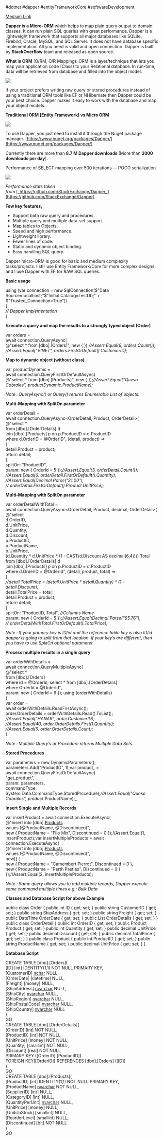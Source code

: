 #dotnet #dapper #entityFrameworkCore #softwareDevelopment 

[Medium Link](https://medium.com/@Dishan/dapper-object-mapper-for-net-projects-with-examples-e195aaad1f9)




**Dapper is a Micro-ORM** which helps to map plain query output to domain classes. It can run plain SQL queries with great performance. Dapper is a lightweight framework that supports all major databases like SQLite, Firebird, Oracle, MySQL, and SQL Server. It does not have database specific implementation. All you need is valid and open connection. Dapper is built by **StackOverflow** team and released as open source.

**What is ORM** (O/RM, O/R Mapping): ORM Is a layer/technique that lets you map your application code (Class) to your Relational database. In run-time, data will be retrieved from database and filled into the object model.

![](https://miro.medium.com/max/700/1*nEtgYP3UD8d5DOzJmTtgJg.png)

If your project prefers writing raw query or stored procedures instead of using a traditional ORM tools like EF or NHibernate then Dapper could be your best choice. Dapper makes it easy to work with the database and map your object models.

**Traditional ORM [Entity Framework] vs Micro ORM**

![](https://miro.medium.com/max/677/1*Cg9tn0WX1tulI9OTLKh40Q.png)

To use Dapper, you just need to install it through the Nuget package manager. [https://www.nuget.org/packages/Dapper/](https://www.nuget.org/packages/Dapper/)

Currently there are more than **8.7 M Dapper downloads** (More than **3000 downloads per day**).

Performance of SELECT mapping over 500 iterations — POCO serialization

![](https://miro.medium.com/max/650/1*U_Lupx_iqotNaHydgHEJAQ.png)

_Performance stats taken from_ [_https://github.com/StackExchange/Dapper_](https://github.com/StackExchange/Dapper)

**Few key features,**

-   Support both raw query and procedures.
-   Multiple query and multiple data-set support.
-   Map tables to Objects.
-   Speed and high performance.
-   Lightweight library.
-   Fewer lines of code.
-   Static and dynamic object binding.
-   Easy handling SQL query.

Dapper micro-ORM is good for basic and medium complexity tasks/projects. I still use Entity Framework/Core for more complex designs, and I use Dapper with EF for RAW SQL queries.

**Basic usage**

using (var connection = new SqlConnection($"Data Source=localhost;"$"Initial Catalog=TestDb;" +  
      $"Trusted_Connection=True"))  
{  
      _// Dapper Implementation_  
}

**Execute a query and map the results to a strongly typed object (Order)**

var orders =   
         await connection.QueryAsync<Order>(  
         @"select * from [dbo].[Orders]", new { });_//Assert.Equal(6, orders.Count());_  
_//Assert.Equal("VINET", orders.FirstOrDefault().CustomerID);_

**Map to dynamic object (without class)**

var productDynamic =   
                 await connection.QueryFirstOrDefaultAsync<dynamic>(  
                 @"select * from [dbo].[Products]", new { });_//Assert.Equal("Queso Cabrales", productDynamic.ProductName);_

_Note : QueryAsync() or Query() returns Enumerable List of objects._

**Multi-Mapping with SplitOn parameter**

var orderDetail =  
             await connection.QueryAsync<OrderDetail, Product, OrderDetail>(  
             @"select *   
               from [dbo].[OrderDetails] d  
               join [dbo].[Products] p on p.ProductID = d.ProductID  
               where d.OrderID = @OrderID",             (detail, product) =>  
             {  
                 detail.Product = product;  
                 return detail;  
             },  
             splitOn: "ProductID",  
             param: new { OrderId = 5 });_//Assert.Equal(3, orderDetail.Count());_  
_//Assert.Equal(6, orderDetail.FirstOrDefault().Quantity);_  
_//Assert.Equal(Decimal.Parse("21.00"),_   
_//    orderDetail.FirstOrDefault().Product.UnitPrice);_

**Multi-Mapping with SplitOn parameter**

var orderDetailWithTotal =  
           await connection.QueryAsync<OrderDetail, Product, decimal, OrderDetail>(  
           @"select   
             d.OrderID,   
             d.UnitPrice,  
             d.Quantity,   
             d.Discount,   
             p.ProductID,   
             p.ProductName,   
             p.UnitPrice,  
             (d.Quantity * d.UnitPrice * (1 - CAST(d.Discount AS decimal(6,4)))) Total  
             from [dbo].[OrderDetails] d  
             join [dbo].[Products] p on p.ProductID = d.ProductID  
             where d.OrderID = @OrderId",          (detail, product, total) =>  
          {  
               _//detail.TotalPrice = (detail.UnitPrice * detail.Quantity) * (1 - detail.Discount);_  
               detail.TotalPrice = total;  
               detail.Product = product;  
               return detail;  
          },  
          splitOn: "ProductID, Total", _//Columns Name_  
          param: new { OrderId = 5 });_//Assert.Equal(Decimal.Parse("95.76"),_   
_//    orderDetailWithTotal.FirstOrDefault().TotalPrice);_

_Note : If your primary key is ID/id and the reference table key is also ID/id dapper is going to split from that location. if your key’s are different, then you have to use SplitOn optional parameter._

**Process multiple results in a single query**

var orderWithDetails =  
    await connection.QueryMultipleAsync(  
    @"select *   
      from [dbo].[Orders]  
      where id = @OrderId;      select * from [dbo].[OrderDetails]   
      where OrderId = @OrderId",  
      param: new { OrderId = 6 });    using (orderWithDetails)  
    {  
       var order =  
                 await orderWithDetails.ReadFirstAsync<Order>();  
       order.OrderDetails = orderWithDetails.Read<OrderDetail>().ToList();  
       _//Assert.Equal("HANAR", order.CustomerID);_  
       _//Assert.Equal(40, order.OrderDetails.First().Quantity);_  
       _//Assert.Equal(5, order.OrderDetails.Count);_  
    }

_Note : Multiple Query’s or Procedure returns Multiple Data Sets._

**Stored Procedures**

var parameters = new DynamicParameters();  
parameters.Add("ProductID", 1);var product_ =  
    await connection.QueryFirstOrDefaultAsync<Product>(  
    "get_product",  
    param: parameters,  
    commandType: System.Data.CommandType.StoredProcedure);_//Assert.Equal("Queso Cabrales", product_.ProductName);_

**Insert Single and Multiple Records**

var insertProduct = await connection.ExecuteAsync(  
     @"insert into [dbo].[Products]([ProductName],[Discontinued])   
       values (@ProductName, @Discontinued)",  
       new { ProductName = "Filo Mix", Discontinued = 0 });//Assert.Equal(1, insertProduct);var insertMultipleProducts = await connection.ExecuteAsync(  
      @"insert into [dbo].[Products]([ProductName],[Discontinued])   
        values (@ProductName, @Discontinued)",  
        new[] {  
            new { ProductName = "Camembert Pierrot", Discontinued = 0 },  
            new { ProductName = "Perth Pasties", Discontinued = 0 }  
        });//Assert.Equal(2, insertMultipleProducts);

_Note : Same query allows you to add multiple records, Dapper execute same command multiple times e.g.: Bulk Data_

**Classes and Database Script for above Example**

public class Order {            public int ID { get; set; }            public string CustomerID { get; set; }            public string ShipAddress { get; set; }            public string Freight { get; set; }            public DateTime OrderDate { get; set; }            public List<OrderDetail> OrderDetails { get; set; }        }        public class OrderDetail {            public int OrderID { get; set; }            public Product Product { get; set; }            public int Quantity { get; set; }            public decimal UnitPrice { get; set; }            public decimal Discount { get; set; }            public decimal TotalPrice { get; set; }        }        public class Product {            public int ProductID { get; set; }            public string ProductName { get; set; }            public decimal UnitPrice { get; set; }        }

**Database Script**

CREATE TABLE [dbo].[Orders](  
	[ID] [int] IDENTITY(1,1) NOT NULL PRIMARY KEY,  
	[CustomerID] [nchar](5) NULL,  
	[OrderDate] [datetime] NULL,	  
	[Freight] [money] NULL,  
	[ShipAddress] [nvarchar](60) NULL,  
	[ShipCity] [nvarchar](15) NULL,  
	[ShipRegion] [nvarchar](15) NULL,  
	[ShipPostalCode] [nvarchar](10) NULL,  
	[ShipCountry] [nvarchar](15) NULL  
)  
GO  
CREATE TABLE [dbo].[OrderDetails](  
	[OrderID] [int] NOT NULL,  
	[ProductID] [int] NOT NULL,  
	[UnitPrice] [money] NOT NULL,  
	[Quantity] [smallint] NOT NULL,  
	[Discount] [real] NOT NULL  
	PRIMARY KEY ([OrderID],[ProductID])  
	FOREIGN KEY([OrderID]) REFERENCES [dbo].[Orders] ([ID])  
)  
GO  
CREATE TABLE [dbo].[Products](  
	[ProductID] [int] IDENTITY(1,1) NOT NULL PRIMARY KEY,  
	[ProductName] [nvarchar](40) NOT NULL,  
	[SupplierID] [int] NULL,  
	[CategoryID] [int] NULL,  
	[QuantityPerUnit] [nvarchar](20) NULL,  
	[UnitPrice] [money] NULL,  
	[UnitsInStock] [smallint] NULL,  
	[ReorderLevel] [smallint] NULL,  
	[Discontinued] [bit] NOT NULL  
)  
GO